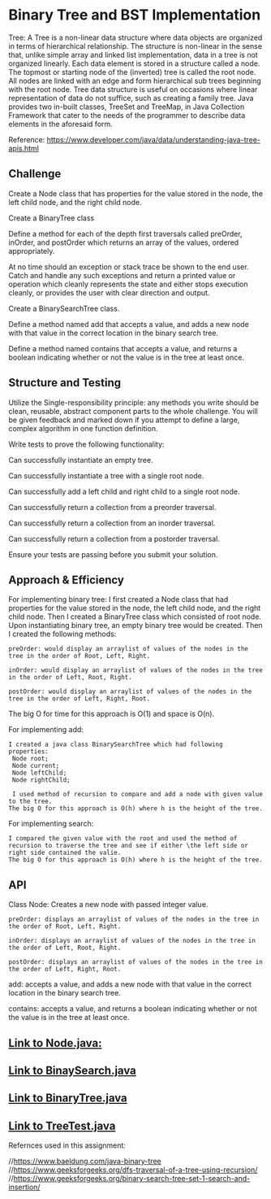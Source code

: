# Binary Tree and BST Implementation

Tree:
A Tree is a non-linear data structure where data objects are organized in terms of hierarchical relationship.
The structure is non-linear in the sense that, unlike simple array and linked list implementation, data in a tree is not organized linearly.
Each data element is stored in a structure called a node. The topmost or starting node of the (inverted) tree is called the root node.
All nodes are linked with an edge and form hierarchical sub trees beginning with the root node.
Tree data structure is useful on occasions where linear representation of data do not suffice, such as creating a family tree. Java provides two in-built classes, TreeSet and TreeMap, in Java Collection Framework that cater to the needs of the programmer to describe data elements in the aforesaid form.


Reference: https://www.developer.com/java/data/understanding-java-tree-apis.html


## Challenge
Create a Node class that has properties for the value stored in the node, the left child node, and the right child node.

Create a BinaryTree class

Define a method for each of the depth first traversals called preOrder, inOrder, and postOrder which returns an array of the values, ordered appropriately.

At no time should an exception or stack trace be shown to the end user. Catch and handle any such exceptions and return a printed value or operation which cleanly represents the state and either stops execution cleanly, or provides the user with clear direction and output.

Create a BinarySearchTree class.

Define a method named add that accepts a value, and adds a new node with that value in the correct location in the binary search tree.

Define a method named contains that accepts a value, and returns a boolean indicating whether or not the value is in the tree at least once.


## Structure and Testing
Utilize the Single-responsibility principle: any methods you write should be clean, reusable, abstract component parts to the whole challenge. You will be given feedback and marked down if you attempt to define a large, complex algorithm in one function definition.

Write tests to prove the following functionality:

Can successfully instantiate an empty tree.

Can successfully instantiate a tree with a single root node.

Can successfully add a left child and right child to a single root node.

Can successfully return a collection from a preorder traversal.

Can successfully return a collection from an inorder traversal.

Can successfully return a collection from a postorder traversal.

Ensure your tests are passing before you submit your solution.

## Approach & Efficiency

For implementing binary tree:
    I first created a Node class that had properties for the value stored in the node, the left child node, and the right child node.
    Then I created a BinaryTree class which consisted of root node.
    Upon instantiating binary tree, an empty binary tree would be created.
    Then I created the following methods:

    preOrder: would display an arraylist of values of the nodes in the tree in the order of Root, Left, Right.

    inOrder: would display an arraylist of values of the nodes in the tree in the order of Left, Root, Right.

    postOrder: would display an arraylist of values of the nodes in the tree in the order of Left, Right, Root.


  The big O for time for this approach is O(1) and space is O(n).



For implementing add:

    I created a java class BinarySearchTree which had following properties:
     Node root;
     Node current;
     Node leftChild;
     Node rightChild;

     I used method of recursion to compare and add a node with given value to the tree.
    The big O for this approach is O(h) where h is the height of the tree.

For implementing search:

    I compared the given value with the root and used the method of recursion to traverse the tree and see if either \the left side or right side contained the valie.
    The big O for this approach is O(h) where h is the height of the tree.


## API

Class Node: Creates a new node with passed integer value.

    preOrder: displays an arraylist of values of the nodes in the tree in the order of Root, Left, Right.

    inOrder: displays an arraylist of values of the nodes in the tree in the order of Left, Root, Right.

    postOrder: displays an arraylist of values of the nodes in the tree in the order of Left, Right, Root.

add: accepts a value, and adds a new node with that value in the correct location in the binary search tree.

contains: accepts a value, and returns a boolean indicating whether or not the value is in the tree at least once.



## [Link to Node.java:](https://github.com/sadhikari07/data-structures-and-algorithms/blob/master/java401_code_challenges/src/main/java/java401_code_challenges/stack_and_queue/Node.java)

## [Link to BinaySearch.java](https://github.com/sadhikari07/data-structures-and-algorithms/blob/master/java401_code_challenges/src/main/java/java401_code_challenges/stack_and_queue/Queue.java)

## [Link to BinaryTree.java](https://github.com/sadhikari07/data-structures-and-algorithms/blob/master/java401_code_challenges/src/main/java/java401_code_challenges/stack_and_queue/Stack.java)

## [Link to TreeTest.java](https://github.com/sadhikari07/data-structures-and-algorithms/blob/master/java401_code_challenges/src/test/java/java401_code_challenges/stack_and_queue/Stack_and_queueTest.java)



Refernces used in this assignment:

//https://www.baeldung.com/java-binary-tree
//https://www.geeksforgeeks.org/dfs-traversal-of-a-tree-using-recursion/
//https://www.geeksforgeeks.org/binary-search-tree-set-1-search-and-insertion/